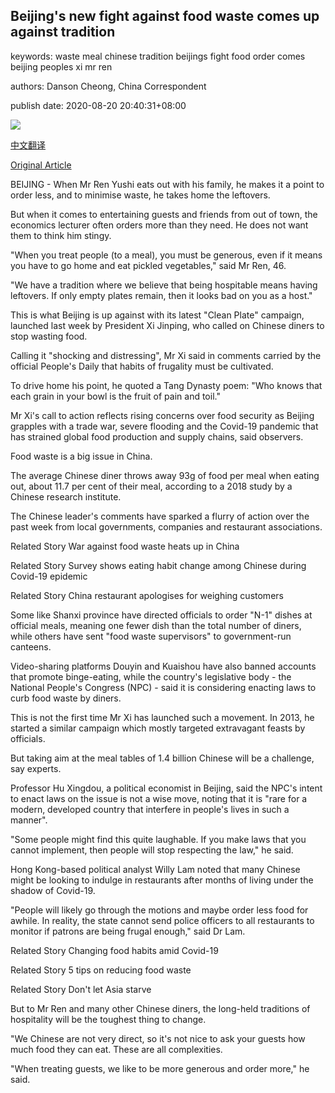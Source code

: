 ## Beijing's new fight against food waste comes up against tradition

keywords: waste meal chinese tradition beijings fight food order comes beijing peoples xi mr ren

authors: Danson Cheong, China Correspondent

publish date: 2020-08-20 20:40:31+08:00

![](https://www.straitstimes.com/sites/default/files/styles/x_large/public/articles/2020/08/20/tl-wastage-r-200820.jpg?itok=IBc1YirA)

[中文翻译](Beijing%27s%20new%20fight%20against%20food%20waste%20comes%20up%20against%20tradition_zh.md)

[Original Article](https://www.straitstimes.com/asia/east-asia/beijings-new-fight-against-food-waste-comes-up-against-tradition)

BEIJING - When Mr Ren Yushi eats out with his family, he makes it a point to order less, and to minimise waste, he takes home the leftovers.

But when it comes to entertaining guests and friends from out of town, the economics lecturer often orders more than they need. He does not want them to think him stingy.

"When you treat people (to a meal), you must be generous, even if it means you have to go home and eat pickled vegetables," said Mr Ren, 46.

"We have a tradition where we believe that being hospitable means having leftovers. If only empty plates remain, then it looks bad on you as a host."

This is what Beijing is up against with its latest "Clean Plate" campaign, launched last week by President Xi Jinping, who called on Chinese diners to stop wasting food.

Calling it "shocking and distressing", Mr Xi said in comments carried by the official People's Daily that habits of frugality must be cultivated.

To drive home his point, he quoted a Tang Dynasty poem: "Who knows that each grain in your bowl is the fruit of pain and toil."

Mr Xi's call to action reflects rising concerns over food security as Beijing grapples with a trade war, severe flooding and the Covid-19 pandemic that has strained global food production and supply chains, said observers.

Food waste is a big issue in China.

The average Chinese diner throws away 93g of food per meal when eating out, about 11.7 per cent of their meal, according to a 2018 study by a Chinese research institute.

The Chinese leader's comments have sparked a flurry of action over the past week from local governments, companies and restaurant associations.

Related Story War against food waste heats up in China

Related Story Survey shows eating habit change among Chinese during Covid-19 epidemic

Related Story China restaurant apologises for weighing customers

Some like Shanxi province have directed officials to order "N-1" dishes at official meals, meaning one fewer dish than the total number of diners, while others have sent "food waste supervisors" to government-run canteens.

Video-sharing platforms Douyin and Kuaishou have also banned accounts that promote binge-eating, while the country's legislative body - the National People's Congress (NPC) - said it is considering enacting laws to curb food waste by diners.

This is not the first time Mr Xi has launched such a movement. In 2013, he started a similar campaign which mostly targeted extravagant feasts by officials.

But taking aim at the meal tables of 1.4 billion Chinese will be a challenge, say experts.

Professor Hu Xingdou, a political economist in Beijing, said the NPC's intent to enact laws on the issue is not a wise move, noting that it is "rare for a modern, developed country that interfere in people's lives in such a manner".

"Some people might find this quite laughable. If you make laws that you cannot implement, then people will stop respecting the law," he said.

Hong Kong-based political analyst Willy Lam noted that many Chinese might be looking to indulge in restaurants after months of living under the shadow of Covid-19.

"People will likely go through the motions and maybe order less food for awhile. In reality, the state cannot send police officers to all restaurants to monitor if patrons are being frugal enough," said Dr Lam.

Related Story Changing food habits amid Covid-19

Related Story 5 tips on reducing food waste

Related Story Don't let Asia starve

But to Mr Ren and many other Chinese diners, the long-held traditions of hospitality will be the toughest thing to change.

"We Chinese are not very direct, so it's not nice to ask your guests how much food they can eat. These are all complexities.

"When treating guests, we like to be more generous and order more," he said.